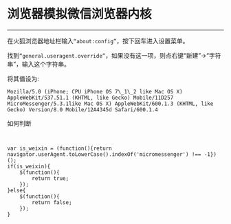 #  浏览器模拟微信浏览器内核

---

在火狐浏览器地址栏输入`“about:config”`，按下回车进入设置菜单。

找到`“general.useragent.override”`，如果没有这一项，则点右键“新建”->“字符串”，输入这个字符串。

将其值设为:

```
Mozilla/5.0 (iPhone; CPU iPhone OS 7\_1\_2 like Mac OS X) AppleWebKit/537.51.1 (KHTML, like Gecko) Mobile/11D257 MicroMessenger/5.3.1like Mac OS X) AppleWebKit/600.1.3 (KHTML, like Gecko) Version/8.0 Mobile/12A4345d Safari/600.1.4
```


如何判断

```


var is_weixin = (function(){return navigator.userAgent.toLowerCase().indexOf('micromessenger') !== -1})();
if(is_weixin){
    $(function(){
        return true;
    });
}else{
    $(function(){
        return false;
    });
}

```

